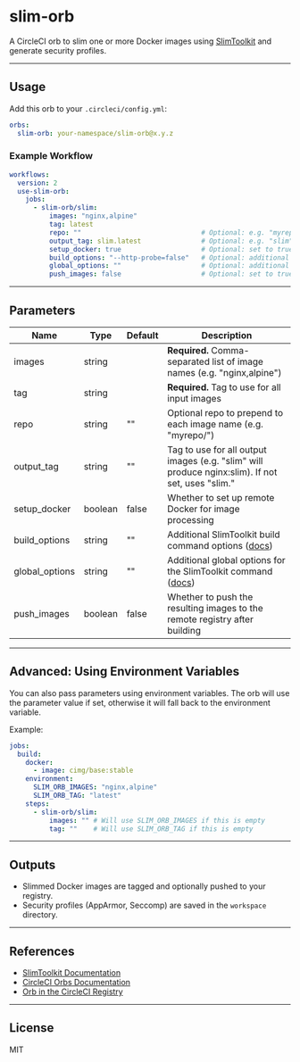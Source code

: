 # slim-orb

A CircleCI orb to slim one or more Docker images using [SlimToolkit](https://github.com/slimtoolkit/slim) and generate security profiles.

---

## Usage

Add this orb to your `.circleci/config.yml`:

```yaml
orbs:
  slim-orb: your-namespace/slim-orb@x.y.z
```

### Example Workflow

```yaml
workflows:
  version: 2
  use-slim-orb:
    jobs:
      - slim-orb/slim:
          images: "nginx,alpine"
          tag: latest
          repo: ""                              # Optional: e.g. "myrepo/"
          output_tag: slim.latest               # Optional: e.g. "slim" or "slim.latest"
          setup_docker: true                    # Optional: set to true to use remote Docker
          build_options: "--http-probe=false"   # Optional: additional SlimToolkit build options
          global_options: ""                    # Optional: additional global SlimToolkit options
          push_images: false                    # Optional: set to true to push images after build
```

---

## Parameters

| Name           | Type     | Default | Description                                                                                  |
|----------------|----------|---------|----------------------------------------------------------------------------------------------|
| images         | string   |         | **Required.** Comma-separated list of image names (e.g. "nginx,alpine")                      |
| tag            | string   |         | **Required.** Tag to use for all input images                                                |
| repo           | string   | ""      | Optional repo to prepend to each image name (e.g. "myrepo/")                                 |
| output_tag     | string   | ""      | Tag to use for all output images (e.g. "slim" will produce nginx:slim). If not set, uses "slim.<tag>" |
| setup_docker   | boolean  | false   | Whether to set up remote Docker for image processing                                         |
| build_options  | string   | ""      | Additional SlimToolkit build command options ([docs](https://github.com/slimtoolkit/slim?tab=readme-ov-file#build-command-options)) |
| global_options | string   | ""      | Additional global options for the SlimToolkit command ([docs](https://github.com/slimtoolkit/slim?tab=readme-ov-file#usage-details)) |
| push_images    | boolean  | false   | Whether to push the resulting images to the remote registry after building                   |

---

## Advanced: Using Environment Variables

You can also pass parameters using environment variables. The orb will use the parameter value if set, otherwise it will fall back to the environment variable.

Example:

```yaml
jobs:
  build:
    docker:
      - image: cimg/base:stable
    environment:
      SLIM_ORB_IMAGES: "nginx,alpine"
      SLIM_ORB_TAG: "latest"
    steps:
      - slim-orb/slim:
          images: "" # Will use SLIM_ORB_IMAGES if this is empty
          tag: ""    # Will use SLIM_ORB_TAG if this is empty
```

---

## Outputs

- Slimmed Docker images are tagged and optionally pushed to your registry.
- Security profiles (AppArmor, Seccomp) are saved in the `workspace` directory.

---

## References

- [SlimToolkit Documentation](https://github.com/slimtoolkit/slim)
- [CircleCI Orbs Documentation](https://circleci.com/docs/orb-intro/)
- [Orb in the CircleCI Registry](https://circleci.com/developer/orbs/orb/megalucio/slim-orb)

---

## License

MIT
